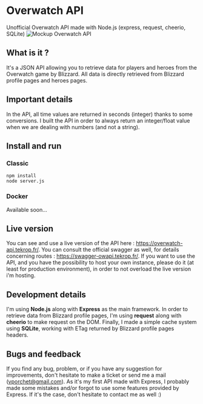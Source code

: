 # Overwatch API
Unofficial Overwatch API made with Node.js (express, request, cheerio, SQLite)
![Mockup Overwatch API](https://tekrop.fr/img/portfolio/overwatch-api.jpg)

## What is it ?
It's a JSON API allowing you to retrieve data for players and heroes from the Overwatch game by Blizzard. All data is directly retrieved from Blizzard profile pages and heroes pages.

## Important details
In the API, all time values are returned in seconds (integer) thanks to some conversions. I built the API in order to always return an integer/float value when we are dealing with numbers (and not a string).

## Install and run

### Classic

```
npm install
node server.js
```
### Docker
Available soon...

## Live version
You can see and use a live version of the API here : https://overwatch-api.tekrop.fr/. You can consult the official swagger as well, for details concerning routes : https://swagger-owapi.tekrop.fr/.
If you want to use the API, and you have the possibility to host your own instance, please do it (at least for production environment), in order to not overload the live version i'm hosting.

## Development details
I'm using **Node.js** along with **Express** as the main framework. In order to retrieve data from Blizzard profile pages, I'm using **request** along with **cheerio** to make request on the DOM. Finally, I made a simple cache system using **SQLite**, working with ETag returned by Blizzard profile pages headers.

## Bugs and feedback
If you find any bug, problem, or if you have any suggestion for improvements, don't hesitate to make a ticket or send me a mail (vporchet@gmail.com). As it's my first API made with Express, I probably made some mistakes and/or forgot to use some features provided by Express. If it's the case, don't hesitate to contact me as well :)
